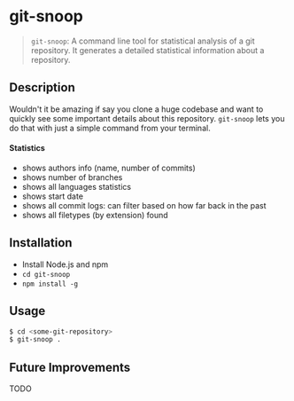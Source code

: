 git-snoop
=========

> `git-snoop`: A command line tool for statistical analysis of a git repository. It generates a detailed statistical information about a repository.

Description
-----------
Wouldn't it be amazing if say you clone a huge codebase and want to quickly see some important details about this repository. `git-snoop` lets you do that with just a simple command from your terminal.

#### Statistics
- shows authors info (name, number of commits)
- shows number of branches
- shows all languages statistics
- shows start date
- shows all commit logs: can filter based on how far back in the past
- shows all filetypes (by extension) found

Installation
------------
- Install Node.js and npm
- `cd git-snoop`
- `npm install -g`

Usage
-----
```sh
$ cd <some-git-repository>
$ git-snoop .
```

Future Improvements
-------------------
TODO
